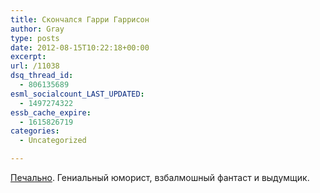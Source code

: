 ```yaml
---
title: Скончался Гарри Гаррисон
author: Gray
type: posts
date: 2012-08-15T10:22:18+00:00
excerpt:
url: /11038
dsq_thread_id:
  - 806135689
esml_socialcount_LAST_UPDATED:
  - 1497274322
essb_cache_expire:
  - 1615826719
categories:
  - Uncategorized

---
```








[Печально][1]. Гениальный юморист, взбалмошный фантаст и выдумщик.

 [1]: http://www.vedomosti.ru/lifestyle/news/2892741/skonchalsya_fantast_garri_garrison